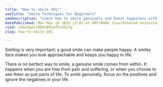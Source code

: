 ```yaml
---
title: "How to smile 101!"
seoTitle: "Smile Techniques for Beginners"
seoDescription: "Learn how to smile genuinely and boost happiness with tips on embracing positivity and creating an approachable, joyful presence"
datePublished: Mon May 19 2025 13:01:41 GMT+0000 (Coordinated Universal Time)
cuid: cmav3gocz000u09iefhzvbctg
slug: how-to-smile-101

---
```


Smiling is very important; a good smile can make people happy. A smiley face makes you look approachable and keeps you happy in life.

There is no perfect way to smile; a genuine smile comes from within. It happens when you are free from pain and suffering, or when you choose to see them as just parts of life. To smile genuinely, focus on the positives and ignore the negatives in your life.